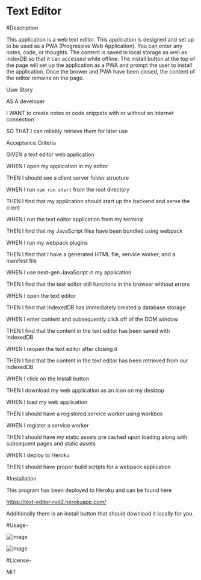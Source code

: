 # Text Editor

#Description

This application is a web text editor. This application is designed and set up to be used as a PWA (Progressive Web Application). You can enter any notes, code, or thoughts. The content is saved in local storage as well as indexDB so that it can accessed while offline. The install button at the top of the page will set up the application as a PWA and prompt the user to install the application. Once the brower and PWA have been closed, the content of the editor remains on the page.

User Story

AS A developer

I WANT to create notes or code snippets with or without an internet connection

SO THAT I can reliably retrieve them for later use

Acceptance Criteria

GIVEN a text editor web application

WHEN I open my application in my editor

THEN I should see a client server folder structure

WHEN I run `npm run start` from the root directory

THEN I find that my application should start up the backend and serve the client

WHEN I run the text editor application from my terminal

THEN I find that my JavaScript files have been bundled using webpack

WHEN I run my webpack plugins

THEN I find that I have a generated HTML file, service worker, and a manifest file

WHEN I use next-gen JavaScript in my application

THEN I find that the text editor still functions in the browser without errors

WHEN I open the text editor

THEN I find that IndexedDB has immediately created a database storage

WHEN I enter content and subsequently click off of the DOM window

THEN I find that the content in the text editor has been saved with IndexedDB

WHEN I reopen the text editor after closing it

THEN I find that the content in the text editor has been retrieved from our IndexedDB

WHEN I click on the Install button

THEN I download my web application as an icon on my desktop

WHEN I load my web application

THEN I should have a registered service worker using workbox

WHEN I register a service worker

THEN I should have my static assets pre cached upon loading along with subsequent pages and static assets

WHEN I deploy to Heroku

THEN I should have proper build scripts for a webpack application


#Installation

This program has been deployed to Heroku and can be found here 

https://text-editor-rvd2.herokuapp.com/

Additionally there is an install button that should download it locally for you.

#Usage- 

![image](https://user-images.githubusercontent.com/110504360/219986027-2e73d85d-6923-41b9-b4f7-8882edf3897e.png)



![image](https://user-images.githubusercontent.com/110504360/219986031-59e0fd30-fab1-4909-9857-7a4a3cfffcd5.png)


#License-

MIT



